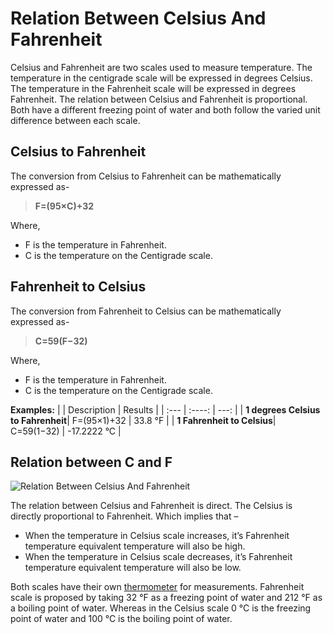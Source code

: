 
# Relation Between Celsius And Fahrenheit

Celsius and Fahrenheit are two scales used to measure temperature. The temperature in the centigrade scale will be expressed in degrees Celsius. The temperature in the Fahrenheit scale will be expressed in degrees Fahrenheit. The relation between Celsius and Fahrenheit is proportional. Both have a different freezing point of water and both follow the varied unit difference between each scale.


## Celsius to Fahrenheit

The conversion from Celsius to Fahrenheit can be mathematically expressed as-

> **F=(95×C)+32** 

Where,

-   F is the temperature in Fahrenheit.
-   C is the temperature on the Centigrade scale.

## Fahrenheit to Celsius

The conversion from Fahrenheit to Celsius can be mathematically expressed as-
> **C=59(F−32)** 

Where,

-   F is the temperature in Fahrenheit.
-   C is the temperature on the Centigrade scale.


**Examples:**
| | Description | Results     |
| :---        |    :----:   |          ---: |
| **1 degrees Celsius to Fahrenheit**| F=(95×1)+32 | 33.8 °F   |
| **1 Fahrenheit to Celsius**| C=59(1−32) | -17.2222 °C     |






## Relation between C and F
![Relation Between Celsius And Fahrenheit](https://cdn1.byjus.com/wp-content/uploads/2019/03/relation-between-celsius-and-fahrenheit.png)


The relation between Celsius and Fahrenheit is direct. The Celsius is directly proportional to Fahrenheit. Which implies that –

-   When the temperature in Celsius scale increases, it’s Fahrenheit temperature equivalent temperature will also be high.
-   When the temperature in Celsius scale decreases, it’s Fahrenheit temperature equivalent temperature will also be low.

Both scales have their own  [thermometer]((https://en.wikipedia.org/wiki/Thermometer))  for measurements. Fahrenheit scale is proposed by taking 32 °F as a freezing point of water and 212 °F as a boiling point of water. Whereas in the Celsius scale 0 °C is the freezing point of water and 100 °C is the boiling point of water.





